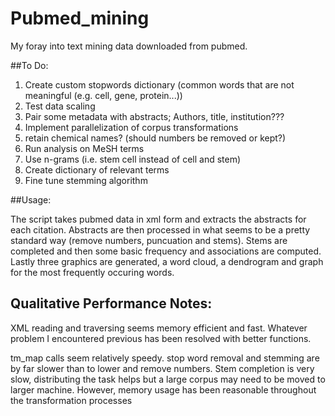 # Pubmed_mining
My foray into text mining data downloaded from pubmed.

##To Do:
1. Create custom stopwords dictionary (common words that are not meaningful (e.g. cell, gene, protein...))
2. Test data scaling
3. Pair some metadata with abstracts; Authors, title, institution???
4. Implement parallelization of corpus transformations
5. retain chemical names? (should numbers be removed or kept?)
6. Run analysis on MeSH terms
7. Use n-grams (i.e. stem cell instead of cell and stem)
8. Create dictionary of relevant terms
9. Fine tune stemming algorithm

##Usage:

The script takes pubmed data in xml form and extracts the abstracts for each citation. Abstracts are then processed in what seems to be a pretty standard way
(remove numbers, puncuation and stems). Stems are completed and then some basic frequency and associations are computed. Lastly three graphics are generated,
a word cloud, a dendrogram and graph for the most frequently occuring words.

## Qualitative Performance Notes:

XML reading and traversing seems memory efficient and fast. Whatever problem I encountered previous has been resolved with better functions. 

tm_map calls seem relatively speedy. stop word removal and stemming are by far slower than to lower and remove numbers.
Stem completion is very slow, distributing the task helps but a large corpus may need to be moved to larger machine. 
However, memory usage has been reasonable throughout the transformation processes